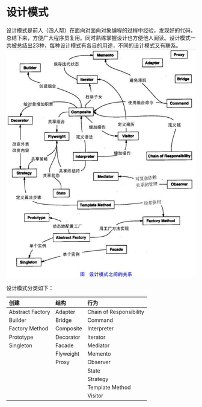 # 设计模式
设计模式是前人（四人帮）在面向对面向对象编程的过程中经验，发现好的代码，总结下来，方便广大程序员复用。同时熟练掌握设计也方便他人阅读。设计模式一共被总结出23种，每种设计模式有各自的用途，不同的设计模式又有联系。
![设计模式关系图](res/disign_patterns_01.png)

设计模式分类如下：

| 创建              | 结构            | 行为           |
| :-------------    | :------------- | :------------- |
| Abstract Factory | Adapter | Chain of Responsibility |
| Builder | Bridge | Command |
| Factory Method | Composite | Interpreter |
| Prototype | Decorator | Iterator |
| Singleton | Facade | Mediator |
| | Flyweight | Memento |
| | Proxy | Observer |
| | | State |
| | | Strategy |
| | | Template Method |
| | | Visitor |

